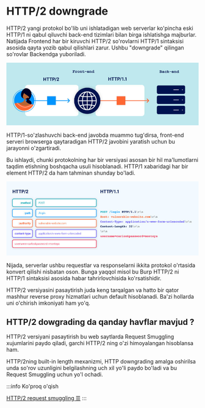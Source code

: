 # HTTP/2 downgrade

HTTP/2 yangi protokol bo'lib uni ishlatadigan web serverlar ko'pincha eski HTTP/1 ni qabul qiluvchi back-end tizimlari bilan birga ishlatishga majburlar. Natijada Frontend har bir kiruvchi HTTP/2 so'rovlarni HTTP/1 sintaksisi asosida qayta yozib qabul qilishlari zarur. Ushbu "downgrade" qilingan so'rovlar Backendga yuboriladi.

![](../../.gitbook/assets/image%20%282%29.png)

HTTP/1-so'zlashuvchi back-end javobda muammo tug'dirsa, front-end serveri browserga qaytaradigan HTTP/2 javobini yaratish uchun bu jarayonni o'zgartiradi.

Bu ishlaydi, chunki protokolning har bir versiyasi asosan bir hil ma'lumotlarni taqdim etishning boshqacha usuli hisoblanadi. HTTP/1 xabaridagi har bir element HTTP/2 da ham tahminan shunday bo'ladi.

![](../../.gitbook/assets/image%20%2833%29.png)

Nijada, serverlar ushbu requestlar va responselarni ikkita protokol o'rtasida konvert qilishi nisbatan oson. Bunga yaqqol misol bu Burp HTTP/2 ni HTTP/1 sintaksisi asosida habar tahrirlovchisida ko'rsatishidir.

HTTP/2 versiyasini pasaytirish juda keng tarqalgan va hatto bir qator mashhur reverse proxy hizmatlari uchun default hisoblanadi. Ba'zi hollarda uni o'chirish imkoniyati ham yo'q.

## HTTP/2 dowgrading da qanday havflar mavjud ? <a href="#http2-pasaytirishda-qanday-tavakkalchiliklarni-qilish-kerak" id="http2-pasaytirishda-qanday-tavakkalchiliklarni-qilish-kerak"></a>

HTTP/2 versiyani pasaytirish bu web saytlarda Request Smuggling xujumlarini paydo qiladi, garchi HTTP/2 ning o'zi himoyalangan hisoblansa ham.

HTTP/2ning built-in length mexanizmi, HTTP downgrading amalga oshirilsa unda so'rov uzunligini belgilashning uch xil yo'li paydo bo'ladi va bu Request Smuggling uchun yo'l ochadi.

:::info Ko'proq o'qish

[HTTP/2 request smuggling ☰](./#http2-request-smuggling)
:::
